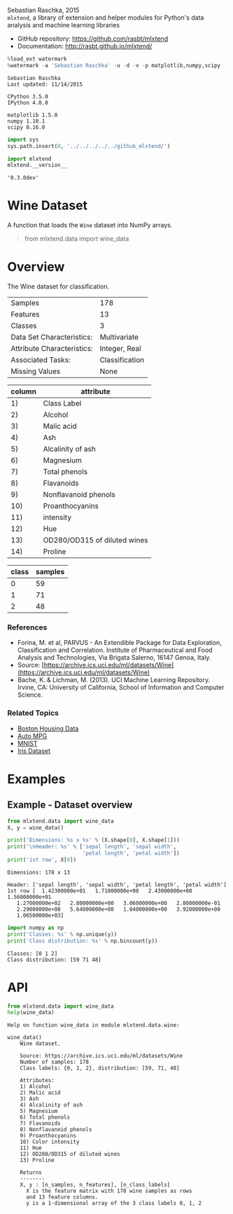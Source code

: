 
Sebastian Raschka, 2015  
`mlxtend`, a library of extension and helper modules for Python's data analysis and machine learning libraries

- GitHub repository: https://github.com/rasbt/mlxtend
- Documentation: http://rasbt.github.io/mlxtend/


```python
%load_ext watermark
%watermark -a 'Sebastian Raschka' -u -d -v -p matplotlib,numpy,scipy
```

    Sebastian Raschka 
    Last updated: 11/14/2015 
    
    CPython 3.5.0
    IPython 4.0.0
    
    matplotlib 1.5.0
    numpy 1.10.1
    scipy 0.16.0



```python
import sys
sys.path.insert(0, '../../../../../github_mlxtend/')

import mlxtend
mlxtend.__version__
```




    '0.3.0dev'



# Wine Dataset

A function that loads the `Wine` dataset into NumPy arrays.

> from mlxtend.data import wine_data

# Overview

The Wine dataset for classification.

|				  |		  			|
|----------------------------|----------------|
| Samples                    | 178            |
| Features                   | 13             |
| Classes                    | 3              |
| Data Set Characteristics:  | Multivariate   |
| Attribute Characteristics: | Integer, Real  |
| Associated Tasks:          | Classification |
| Missing Values             | None           |

|	column| attribute	|
|-----|------------------------------|
| 1)  | Class Label                  |
| 2)  | Alcohol                      |
| 3)  | Malic acid                   |
| 4)  | Ash                          |
| 5)  | Alcalinity of ash            |
| 6)  | Magnesium                    |
| 7)  | Total phenols                |
| 8)  | Flavanoids                   |
| 9)  | Nonflavanoid phenols         |
| 10) | Proanthocyanins              |
| 11) | intensity                    |
| 12) | Hue                          |
| 13) | OD280/OD315 of diluted wines |
| 14) | Proline                      |


| class | samples   |
|-------|----|
| 0     | 59 |
| 1     | 71 |
| 2     | 48 |


### References

- Forina, M. et al, PARVUS - 
An Extendible Package for Data Exploration, Classification and Correlation. 
Institute of Pharmaceutical and Food Analysis and Technologies, Via Brigata Salerno, 
16147 Genoa, Italy. 
- Source: [https://archive.ics.uci.edu/ml/datasets/Wine](https://archive.ics.uci.edu/ml/datasets/Wine)
- Bache, K. & Lichman, M. (2013). UCI Machine Learning Repository. Irvine, CA: University of California, School of Information and Computer Science.

### Related Topics

- [Boston Housing Data](boston_housing.html)
- [Auto MPG](./autompg.html)
- [MNIST](./mnist.html)
- [Iris Dataset](./iris.html)

# Examples

## Example - Dataset overview


```python
from mlxtend.data import wine_data
X, y = wine_data()

print('Dimensions: %s x %s' % (X.shape[0], X.shape[1]))
print('\nHeader: %s' % ['sepal length', 'sepal width',
                        'petal length', 'petal width'])
print('1st row', X[0])
```

    Dimensions: 178 x 13
    
    Header: ['sepal length', 'sepal width', 'petal length', 'petal width']
    1st row [  1.42300000e+01   1.71000000e+00   2.43000000e+00   1.56000000e+01
       1.27000000e+02   2.80000000e+00   3.06000000e+00   2.80000000e-01
       2.29000000e+00   5.64000000e+00   1.04000000e+00   3.92000000e+00
       1.06500000e+03]



```python
import numpy as np
print('Classes: %s' % np.unique(y))
print('Class distribution: %s' % np.bincount(y))
```

    Classes: [0 1 2]
    Class distribution: [59 71 48]


# API


```python
from mlxtend.data import wine_data
help(wine_data)
```

    Help on function wine_data in module mlxtend.data.wine:
    
    wine_data()
        Wine dataset.
        
        Source: https://archive.ics.uci.edu/ml/datasets/Wine
        Number of samples: 178
        Class labels: {0, 1, 2}, distribution: [59, 71, 48]
        
        Attributes:
        1) Alcohol
        2) Malic acid
        3) Ash
        4) Alcalinity of ash
        5) Magnesium
        6) Total phenols
        7) Flavanoids
        8) Nonflavanoid phenols
        9) Proanthocyanins
        10) Color intensity
        11) Hue
        12) OD280/OD315 of diluted wines
        13) Proline
        
        Returns
        --------
        X, y : [n_samples, n_features], [n_class_labels]
          X is the feature matrix with 178 wine samples as rows
          and 13 feature columns.
          y is a 1-dimensional array of the 3 class labels 0, 1, 2
    

